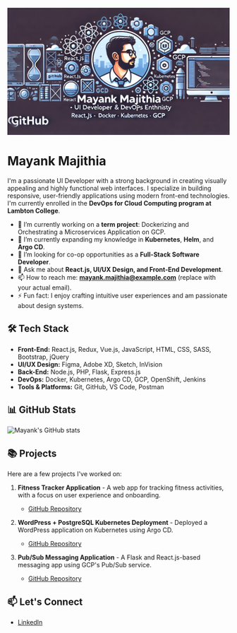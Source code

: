 ![Design and Development](https://github.com/mayank-majithia/mayank-majithia/blob/main/bannerImage.png)

# Mayank Majithia

I'm a passionate UI Developer with a strong background in creating visually appealing and highly functional web interfaces. I specialize in building responsive, user-friendly applications using modern front-end technologies. I'm currently enrolled in the **DevOps for Cloud Computing program at Lambton College**.

- 🔭 I’m currently working on a **term project**: Dockerizing and Orchestrating a Microservices Application on GCP.
- 🌱 I’m currently expanding my knowledge in **Kubernetes**, **Helm**, and **Argo CD**.
- 👯 I’m looking for co-op opportunities as a **Full-Stack Software Developer**.
- 💬 Ask me about **React.js, UI/UX Design, and Front-End Development**.
- 📫 How to reach me: **mayank.majithia@example.com** (replace with your actual email).
- ⚡ Fun fact: I enjoy crafting intuitive user experiences and am passionate about design systems.

## 🛠️ Tech Stack

- **Front-End:** React.js, Redux, Vue.js, JavaScript, HTML, CSS, SASS, Bootstrap, jQuery
- **UI/UX Design:** Figma, Adobe XD, Sketch, InVision
- **Back-End:** Node.js, PHP, Flask, Express.js
- **DevOps:** Docker, Kubernetes, Argo CD, GCP, OpenShift, Jenkins
- **Tools & Platforms:** Git, GitHub, VS Code, Postman

## 📊 GitHub Stats

![Mayank's GitHub stats](https://github-readme-stats.vercel.app/api?username=mayankmajithia&show_icons=true&theme=radical)

## 📚 Projects

Here are a few projects I've worked on:

1. **Fitness Tracker Application** - A web app for tracking fitness activities, with a focus on user experience and onboarding.
   - [GitHub Repository](https://github.com/mayankmajithia/fitness-tracker)
   
2. **WordPress + PostgreSQL Kubernetes Deployment** - Deployed a WordPress application on Kubernetes using Argo CD.
   - [GitHub Repository](https://github.com/mayankmajithia/wordpress-k8s-deployment)
   
3. **Pub/Sub Messaging Application** - A Flask and React.js-based messaging app using GCP's Pub/Sub service.
   - [GitHub Repository](https://github.com/mayankmajithia/pubsub-app)

## 📫 Let's Connect

- [LinkedIn](https://www.linkedin.com/in/mayank-majithia/)
